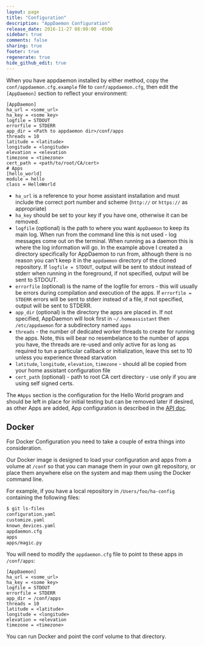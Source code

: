 ```yaml
---
layout: page
title: "Configuration"
description: "AppDaemon Configuration"
release_date: 2016-11-27 08:00:00 -0500
sidebar: true
comments: false
sharing: true
footer: true
regenerate: true
hide_github_edit: true
---
```


When you have appdaemon installed by either method, copy the `conf/appdaemon.cfg.example` file to `conf/appdaemon.cfg`, then edit the `[AppDaemon]` section to reflect your environment:

```
[AppDaemon]
ha_url = <some_url>
ha_key = <some key>
logfile = STDOUT
errorfile = STDERR
app_dir = <Path to appdaemon dir>/conf/apps
threads = 10
latitude = <latitude>
longitude = <longitude>
elevation = <elevation
timezone = <timezone>
cert_path = <path/to/root/CA/cert>
# Apps
[hello_world]
module = hello
class = HelloWorld
```

- `ha_url` is a reference to your home assistant installation and must include the correct port number and scheme (`http://` or `https://` as appropriate)
- `ha_key` should be set to your key if you have one, otherwise it can be removed.
- `logfile` (optional) is the path to where you want `AppDaemon` to keep its main log. When run from the command line this is not used - log messages come out on the terminal. When running as a daemon this is where the log information will go. In the example above I created a directory specifically for AppDaemon to run from, although there is no reason you can't keep it in the `appdaemon` directory of the cloned repository. If `logfile = STDOUT`, output will be sent to stdout instead of stderr when running in the foreground, if not specified, output will be sent to STDOUT.
- `errorfile` (optional) is the name of the logfile for errors - this will usually be errors during compilation and execution of the apps. If `errorfile = STDERR` errors will be sent to stderr instead of a file, if not specified, output will be sent to STDERR.
- `app_dir` (optional) is the directory the apps are placed in. If not specified, AppDaemon will look first in `~/.homeassistant` then `/etc/appdaemon` for a subdirectory named `apps`
- `threads` - the number of dedicated worker threads to create for running the apps. Note, this will bear no resembelance to the number of apps you have, the threads are re-used and only active for as long as required to tun a particular callback or initialization, leave this set to 10 unless you experience thread starvation
- `latitude`, `longitude`, `elevation`, `timezone` - should all be copied from your home assistant configuration file
- `cert_path` (optional) - path to root CA cert directory - use only if you are using self signed certs.

The `#Apps` section is the configuration for the Hello World program and should be left in place for initial testing but can be removed later if desired, as other Apps are added, App configuration is described in the [API doc](API.md).

## Docker

For Docker Configuration you need to take a couple of extra things into consideration.

Our Docker image is designed to load your configuration and apps from a volume at `/conf` so that you can manage them in your own git repository, or place them anywhere else on the system and map them using the Docker command line.

For example, if you have a local repository in `/Users/foo/ha-config` containing the following files:

```bash
$ git ls-files
configuration.yaml
customize.yaml
known_devices.yaml
appdaemon.cfg
apps
apps/magic.py
```

You will need to modify the `appdaemon.cfg` file to point to these apps in `/conf/apps`:

```
[AppDaemon]
ha_url = <some_url>
ha_key = <some key>
logfile = STDOUT
errorfile = STDERR
app_dir = /conf/apps
threads = 10
latitude = <latitude>
longitude = <longitude>
elevation = <elevation
timezone = <timezone>
```

You can run Docker and point the conf volume to that directory.